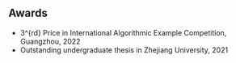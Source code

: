 ## Awards
<ul style="margin:0 0 5px;">
  <li>3^{rd} Price in International Algorithmic Example Competition, Guangzhou, 2022</li>
  <li>Outstanding undergraduate thesis in Zhejiang University, 2021</li>
</ul>

<br>